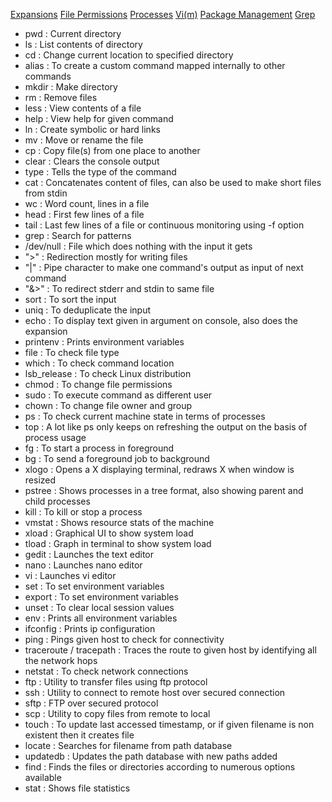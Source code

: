 [Expansions](/expansions.md)		[File Permissions](/filepermissions.md)		[Processes](/processes.md)		[Vi(m)](/vim.md)		[Package Management](/packagemanagement.md)		[Grep](/grep.md)

- pwd : Current directory  
- ls : List contents of directory  
- cd : Change current location to specified directory  
- alias : To create a custom command mapped internally to other commands  
- mkdir : Make directory  
- rm : Remove files  
- less : View contents of a file  
- help : View help for given command  
- ln : Create symbolic or hard links  
- mv : Move or rename the file  
- cp : Copy file(s) from one place to another  
- clear : Clears the console output  
- type : Tells the type of the command  
- cat : Concatenates content of files, can also be used to make short files from stdin  
- wc : Word count, lines in a file  
- head : First few lines of a file    
- tail : Last  few lines of a file or continuous monitoring using -f option  
- grep : Search for patterns  
- /dev/null : File which does nothing with the input it gets    
- ">" : Redirection mostly for writing files    
- "\|" : Pipe character to make one command's output as input of next command  
- "&>" : To redirect stderr and stdin to same file  
- sort : To sort the input  
- uniq : To deduplicate the input  
- echo : To display text given in argument on console, also does the expansion  
- printenv : Prints environment variables  
- file : To check file type  
- which : To check command location  
- lsb_release : To check Linux distribution  
- chmod : To change file permissions  
- sudo : To execute command as different user  
- chown : To change file owner and group  
- ps : To check current machine state in terms of processes  
- top : A lot like ps only keeps on refreshing the output on the basis of process usage  <TODO>  
- fg : To start a process in foreground  
- bg : To send a foreground job to background  
- xlogo : Opens a X displaying terminal, redraws X when window is resized  
- pstree : Shows processes in a tree format, also showing parent and child processes  
- kill : To kill or stop a process  
- vmstat : Shows resource stats of the machine  
- xload : Graphical UI to show system load  
- tload : Graph in terminal to show system load  
- gedit : Launches the text editor  
- nano : Launches nano editor  
- vi : Launches vi editor
- set : To set environment variables  
- export : To set environment variables  
- unset : To clear local session values  
- env : Prints all environment variables  
- ifconfig : Prints ip configuration  
- ping : Pings given host to check for connectivity  
- traceroute / tracepath : Traces the route to given host by identifying all the network hops  
- netstat : To check network connections  
- ftp : Utility to transfer files using ftp protocol  
- ssh : Utility to connect to remote host over secured connection  
- sftp : FTP over secured protocol   
- scp : Utility to copy files from remote to local  
- touch : To update last accessed timestamp, or if given filename is non existent then it creates file  
- locate : Searches for filename from path database  
- updatedb : Updates the path database with new paths added  
- find : Finds the files or directories according to numerous options available  
- stat : Shows file statistics
